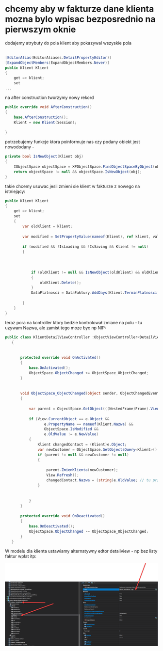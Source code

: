 # chcemy aby w fakturze dane klienta mozna bylo wpisac bezposrednio na pierwszym oknie


dodajemy atrybuty do pola klient aby pokazywal wszyskie pola

```csharp

[EditorAlias(EditorAliases.DetailPropertyEditor)]
[ExpandObjectMembers(ExpandObjectMembers.Never)]
public Klient Klient
{
    get => klient;
    set
...

```

na after construction tworzymy nowy rekord

```csharp
public override void AfterConstruction()
{
    base.AfterConstruction();
    Klient = new Klient(Session);

}
```

potrzebujemy funkcje ktora poinformuje nas czy podany obiekt jest nowododany - 
```csharp
private bool IsNewObject(Klient obj)
{
    IObjectSpace objectSpace = XPObjectSpace.FindObjectSpaceByObject(obj);
    return objectSpace != null && objectSpace.IsNewObject(obj);
}
```
takie chcemy usuwac jesli zmieni sie klient w fakturze z nowego na istniejący:

```csharp
public Klient Klient
{
    get => klient;
    set
    {
        var oldKlient = klient;

        var modified = SetPropertyValue(nameof(Klient), ref klient, value);

        if (modified && !IsLoading && !IsSaving && Klient != null)
        {

           

            if (oldKlient != null && IsNewObject(oldKlient) && oldKlient != Klient)
            {
                oldKlient.Delete();
            }
            DataPlatnosci = DataFaktury.AddDays(Klient.TerminPlatnosci);

        }
    }
}
```


teraz pora na kontroller który bedzie kontrolował zmiane na polu - tu uzywam Nazwa, ale zamist tego moze byc np NIP:

```csharp
public class KlientDetailViewController :ObjectViewController<DetailView,Klient>
   {


       protected override void OnActivated()
       {
           base.OnActivated();
           ObjectSpace.ObjectChanged += ObjectSpace_ObjectChanged;
       }


       void ObjectSpace_ObjectChanged(object sender, ObjectChangedEventArgs e)
       {

           var parent = ObjectSpace.GetObject(((NestedFrame)Frame).ViewItem.CurrentObject as Faktura);

           if (View.CurrentObject == e.Object &&
                  e.PropertyName == nameof(Klient.Nazwa) &&
                  ObjectSpace.IsModified &&
                  e.OldValue != e.NewValue)
           {
               Klient changedContact = (Klient)e.Object;
               var newCustomer = ObjectSpace.GetObjectsQuery<Klient>().Where(k => k.Nazwa == (string)e.NewValue).FirstOrDefault();
               if (parent != null && newCustomer != null)
               {
                   
                   parent.ZmienKlienta(newCustomer);
                   View.Refresh();
                   changedContact.Nazwa = (string)e.OldValue; // tu przywracamy stara wartosc w rekordzie ktory zostal zamieniony nowym klientem
               }
            

           }
       }

       protected override void OnDeactivated()
       {
           base.OnDeactivated();
           ObjectSpace.ObjectChanged -= ObjectSpace_ObjectChanged;
       }
   }
```

W modelu dla klienta ustawiamy alternatywny edtor detailview - np bez listy faktur wpłat itp:

![](mmodelKlientFaktury.png)